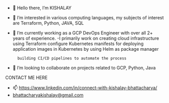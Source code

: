 - 👋 Hello there, I’m KISHALAY


- 👀 I’m interested in various computing languages, my subjects of interest are
        Terraform, Python, JAVA, SQL

- 🌱 I’m currently working as a GCP DevOps Engineer with over all 2+ years of experience.
-I primarily work on 
        creating cloud infrastructure using Terraform 
        configure Kubernetes manifests for deploying application images in Kubernetes by using Helm as package manager
        
        building CI/CD pipelines to automate the process


- 💞️ I’m looking to collaborate on projects related to GCP, Python, Java


CONTACT ME HERE
- 📫 https://www.linkedin.com/in/connect-with-kishalay-bhattacharya/
- bhattacharyakishalay@gmail.com

